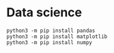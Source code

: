 # Data science

`python3 -m pip install pandas`  
`python3 -m pip install matplotlib`  
`python3 -m pip install numpy`  
